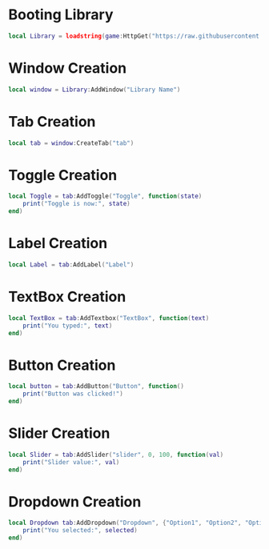 # Booting Library
```lua
local Library = loadstring(game:HttpGet("https://raw.githubusercontent.com/EncryptedV10/Nova-Library/refs/heads/main/Library.lua", true))()
```

# Window Creation
```lua
local window = Library:AddWindow("Library Name")
```
# Tab Creation
```lua
local tab = window:CreateTab("tab")
```

# Toggle Creation
```lua
local Toggle = tab:AddToggle("Toggle", function(state)
	print("Toggle is now:", state)
end)
```

# Label Creation
```lua
local Label = tab:AddLabel("Label")
```

# TextBox Creation
```lua
local TextBox = tab:AddTextbox("TextBox", function(text)
	print("You typed:", text)
end)
```

# Button Creation
```lua
local button = tab:AddButton("Button", function()
	print("Button was clicked!")
end)
```

# Slider Creation
```lua
local Slider = tab:AddSlider("slider", 0, 100, function(val)
	print("Slider value:", val)
end)
```

# Dropdown Creation
```lua
local Dropdown tab:AddDropdown("Dropdown", {"Option1", "Option2", "Option3"}, function(selected)
	print("You selected:", selected)
end)
```
